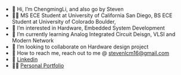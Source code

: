 - 👋 Hi, I’m ChengmingLi, and also go by Steven
- :man_student: MS ECE Student at University of California San Diego, BS ECE Student at University of Colorado Boulder,
- 👀 I’m interested in Hardware, Embedded System Development
- 🌱 I’m currently learning Analog Integrated Circuit Deisgn, VLSI and Modern Network 
- 💞️ I’m looking to collaborate on Hardware design project
- :email: How to reach me, reach out to me @ stevenlcm16@gmail.com
- :santa: [Linkedin](linkedin.com/in/chengming-li-425575226)
- :superhero_man: [Personal Portfolio](sites.google.com/colorado.edu/chengming-li/home)

<!---
stevenli518/stevenli518 is a ✨ special ✨ repository because its `README.md` (this file) appears on your GitHub profile.
You can click the Preview link to take a look at your changes.
--->
